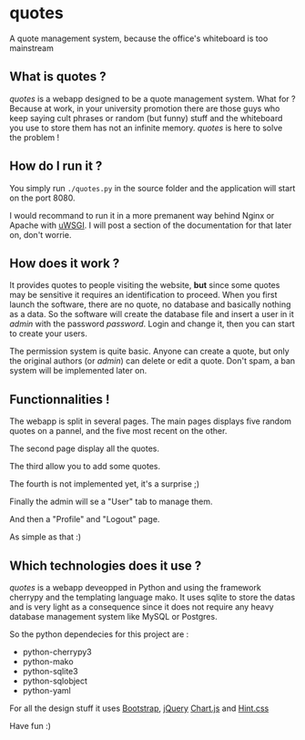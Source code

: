 # quotes 
A quote management system, because the office's whiteboard is too mainstream

## What is quotes ?
*quotes* is a webapp designed to be a quote management system. What for ?
Because at work, in your university promotion there are those guys who
keep saying cult phrases or random (but funny) stuff and the whiteboard
you use to store them has not an infinite memory. *quotes* is here to solve
the problem !

## How do I run it ?
You simply run `./quotes.py` in
the source folder and the application will start on the port 8080.

I would recommand to run it in a more premanent way behind Nginx or
Apache with [uWSGI](http://uwsgi-docs.readthedocs.org/en/latest/). I will
post a section of the documentation for that later on, don't worrie.

## How does it work ?
It provides quotes to people visiting the website, **but** since some quotes
may be sensitive it requires an identification to proceed. When you first
launch the software, there are no quote, no database and basically nothing
as a data. So the software will create the database file and insert a user
in it *admin* with the password *password*. Login and change it, then you
can start to create your users.

The permission system is quite basic. Anyone can create a quote, but only
the original authors (or *admin*) can delete or edit a quote. Don't spam,
a ban system will be implemented later on.

## Functionnalities !
The webapp is split in several pages. The main pages displays five random
quotes on a pannel, and the five most recent on the other.

The second page display all the quotes.

The third allow you to add some quotes.

The fourth is not implemented yet, it's a surprise ;)

Finally the admin will se a "User" tab to manage them.

And then a "Profile" and "Logout" page.

As simple as that :)

## Which technologies does it use ?
*quotes* is a webapp deveopped in Python and using the framework cherrypy
and the templating language mako. It uses sqlite to store the datas and
is very light as a consequence since it does not require any heavy database
management system like MySQL or Postgres.

So the python dependecies for this project are :
 
 * python-cherrypy3
 * python-mako
 * python-sqlite3
 * python-sqlobject
 * python-yaml

For all the design stuff it uses [Bootstrap](http://getbootstrap.com/),
[jQuery](https://jquery.com/) [Chart.js](http://www.chartjs.org/)
and [Hint.css](http://kushagragour.in/lab/hint/)


Have fun :)
